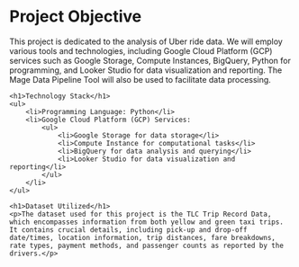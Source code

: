 
<head>
    <title>Uber Data Analytics Project</title>
</head>

<body>
    <h1>Project Objective</h1>
    <p>This project is dedicated to the analysis of Uber ride data. We will employ various tools and technologies, including Google Cloud Platform (GCP) services such as Google Storage, Compute Instances, BigQuery, Python for programming, and Looker Studio for data visualization and reporting. The Mage Data Pipeline Tool will also be used to facilitate data processing.</p>

    <h1>Technology Stack</h1>
    <ul>
        <li>Programming Language: Python</li>
        <li>Google Cloud Platform (GCP) Services:
            <ul>
                <li>Google Storage for data storage</li>
                <li>Compute Instance for computational tasks</li>
                <li>BigQuery for data analysis and querying</li>
                <li>Looker Studio for data visualization and reporting</li>
            </ul>
        </li>
    </ul>

    <h1>Dataset Utilized</h1>
    <p>The dataset used for this project is the TLC Trip Record Data, which encompasses information from both yellow and green taxi trips. It contains crucial details, including pick-up and drop-off date/times, location information, trip distances, fare breakdowns, rate types, payment methods, and passenger counts as reported by the drivers.</p>
</body>
